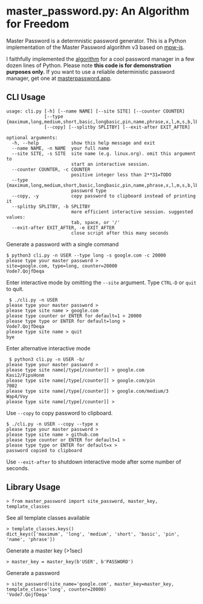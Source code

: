 # master\_password.py: An Algorithm for Freedom

Master Password is a determnistic password generator.
This is a Python implementation of the Master Password algorithm v3 based on 
[mpw-js](https://github.com/tmthrgd/mpw-js).

I faithfully implemented the [algorithm](http://www.masterpasswordapp.com/masterpassword-algorithm.pdf) for a cool password manager in a few dozen lines of Python. Please note **this code is for demonstration purposes only.** If you want to use a reliable deterministic password manager, get one at [masterpassword.app](http://masterpassword.app).

## CLI Usage
```
usage: cli.py [-h] [--name NAME] [--site SITE] [--counter COUNTER]
              [--type {maximum,long,medium,short,basic,longbasic,pin,name,phrase,x,l,m,s,b,lb,#,n,ph}]
              [--copy] [--splitby SPLITBY] [--exit-after EXIT_AFTER]

optional arguments:
  -h, --help            show this help message and exit
  --name NAME, -n NAME  your full name
  --site SITE, -s SITE  site name (e.g. linux.org). omit this argument to
                        start an interactive session.
  --counter COUNTER, -c COUNTER
                        positive integer less than 2**31=TODO
  --type {maximum,long,medium,short,basic,longbasic,pin,name,phrase,x,l,m,s,b,lb,#,n,ph}
                        password type
  --copy, -y            copy password to clipboard instead of printing it
  --splitby SPLITBY, -b SPLITBY
                        more efficient interactive session. suggested values:
                        tab, space, or '/'
  --exit-after EXIT_AFTER, -e EXIT_AFTER
                        close script after this many seconds
```

Generate a password with a single command

```
$ python3 cli.py -n USER --type long -s google.com -c 20000
please type your master password >
site=google.com, type=long, counter=20000
Vode7.QojfDeqa
```

Enter interactive mode by omitting the `--site` argument. Type `CTRL-D` or `quit` to quit.

```
 $ ./cli.py -n USER
please type your master password >
please type site name > google.com
please type counter or ENTER for default=1 > 20000
please type type or ENTER for default=long >
Vode7.QojfDeqa
please type site name > quit
bye
```

Enter alternative interactive mode

```
 $ python3 cli.py -n USER -b/
please type your master password >
please type site name[/type[/counter]] > google.com
Kasi2/FipsHonm
please type site name[/type[/counter]] > google.com/pin
7002
please type site name[/type[/counter]] > google.com/medium/3
Wap4/Voy
please type site name[/type[/counter]] >
```

Use `--copy` to copy password to clipboard.

```
$ ./cli.py -n USER --copy --type x
please type your master password >
please type site name > github.com
please type counter or ENTER for default=1 >
please type type or ENTER for default=x >
password copied to clipboard
```

Use `--exit-after` to shutdown interactive mode after some number of seconds.

## Library Usage

```
> from master_password import site_password, master_key, template_classes
```

See all template classes available 

```
> template_classes.keys()
dict_keys(['maximum', 'long', 'medium', 'short', 'basic', 'pin', 'name', 'phrase'])
```

Generate a master key (>1sec)

```
> master_key = master_key(b'USER', b'PASSWORD')
```

Generate a password

```
> site_password(site_name='google.com', master_key=master_key, template_class='long', counter=20000)
'Vode7.QojfDeqa'
```
